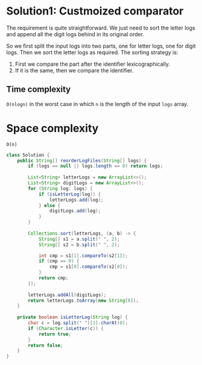 # Solution1: Custmoized comparator

The requirement is quite straightforward. We just need to sort the letter logs and append all the digit logs behind in its original order.

So we first split the input logs into two parts, one for letter logs, one for digit logs. Then we sort the letter logs as required. The sorting strategy is:   
1. First we compare the part after the identifier lexicographically.  
2. If it is the same, then we compare the identifier. 

## Time complexity

`O(nlogn)` in the worst case in which `n` is the length of the input `logs` array.  

# Space complexity

`O(n)`

```java
class Solution {
    public String[] reorderLogFiles(String[] logs) {
        if (logs == null || logs.length == 0) return logs;
        
        List<String> letterLogs = new ArrayList<>();
        List<String> digitLogs = new ArrayList<>();
        for (String log: logs) {
            if (isLetterLog(log)) {
                letterLogs.add(log);
            } else {
                digitLogs.add(log);
            }
        }
        
        Collections.sort(letterLogs, (a, b) -> {
            String[] s1 = a.split(" ", 2);
            String[] s2 = b.split(" ", 2);

            int cmp = s1[1].compareTo(s2[1]);
            if (cmp == 0) {
                cmp = s1[0].compareTo(s2[0]);
            }
            return cmp;
        });
        
        letterLogs.addAll(digitLogs);
        return letterLogs.toArray(new String[0]);
    }
    
    private boolean isLetterLog(String log) {
        char c = log.split(" ")[1].charAt(0);
        if (Character.isLetter(c)) {
            return true;
        }
        return false;
    }
}
```
